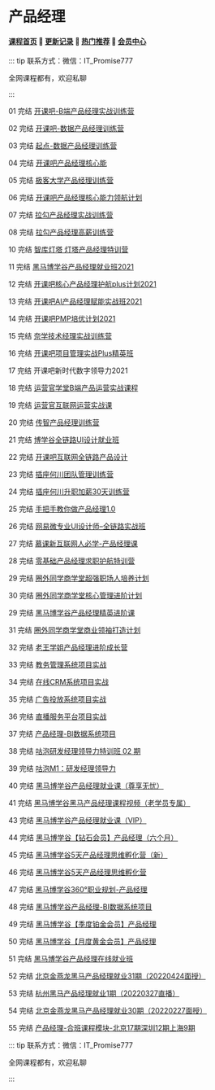 # 产品经理

#### [**课程首页**](../../README.md) 💖 [**更新记录**](./gxjl-2023.md) 💖 [**热门推荐**](./rmtj.md) 💖 [**会员中心**](./vip.md)

::: tip
联系方式：微信：IT_Promise777

全网课程都有，欢迎私聊

 

:::

01 完结 [开课吧-B端产品经理实战训练营](https://mkt.kaikeba.com/vipcourse/tobpm)

02 完结 [开课吧-数据产品经理训练营](https://mkt.kaikeba.com/vipcourse/dpm)

03 完结 [起点-数据产品经理训练营](https://ke.qq.com/huodong/qidianwenanxunlian_PC/index.html)

04 完结 [开课吧产品经理核心能](https://www.kaikeba.com/vipcourse/pm)

05 完结 [极客大学产品经理训练营](https://u.geekbang.org/subject/pm)

06 完结 [开课吧产品经理核心能力领航计划](https://www.kaikeba.com/vip)

07 完结 [拉勾产品经理实战训练营](https://kaiwu.lagou.com/pm_essential.html)

08 完结 [拉勾产品经理高薪训练营](https://edu.lagou.com/growth/sem/pm__enhancement.html)

10 完结 [智库灯塔 灯塔产品经理特训营](http://www.dengta360.cn/pm.html)

11 完结 [黑马博学谷产品经理就业班2021](https://www.boxuegu.com/class/outline-3861.html)

12 完结 [开课吧核心产品经理护航plus计划2021](https://www.kaikeba.com/course/vip/375)

13 完结 [开课吧AI产品经理赋能实战班2021](https://www.kaikeba.com/course/vip/265)

14 完结 [开课吧PMP培优计划2021](https://www.kaikeba.com/course/vip/474)

15 完结 [奈学技术经理实战训练营](https://www.naixuejiaoyu.com/courseDetail?id=342)

16 完结 [开课吧项目管理实战Plus精英班](https://www.kaikeba.com/course/vip/473)

17 完结 开课吧新时代数字领导力2021

18 完结 [运营官学堂B端产品运营实战课程](https://appzijjeuhr9074.h5.xiaoeknow.com/v1/course/column/p_61d30e80e4b07ecd8e1fc68a)

19 完结 [运营官互联网运营实战课](https://appzijjeuhr9074.h5.xiaoeknow.com/v1/goods/goods_detail/p_61d2af23e4b07ecd8e1fb417)

20 完结 [传智产品经理训练营](https://pm.itcast.cn/)

21 完结 [博学谷全链路UI设计就业班](https://www.boxuegu.com/class/outline-3352.html)

22 完结 [开课吧互联网全链路产品设计](https://www.kaikeba.com/course/vip/829)

23 完结 [插座何川团队管理训练营](http://www.chazuomba.com/home)

24 完结 [插座何川升职加薪30天训练营](http://www.chazuomba.com/home)

25 完结 [手把手教你做产品经理1.0](https://mp.weixin.qq.com/s/U8cU1gNaSz6V6KATedkqxg)

26 完结 [网易微专业UI设计师–全链路实战班](https://mooc.study.163.com/smartSpec/detail/1202832601.htm)

27 完结 [慕课新互联网人必学-产品经理课](https://class.imooc.com/sale/pm2021)

28 完结 [零基础产品经理求职护航特训营](https://www.weekweekup.cn/detail?id=148)

29 完结 [圈外同学商学堂超强职场人培养计划](https://www.weekweekup.cn/detail?id=148)

30 完结 [圈外同学商学堂核心管理进阶计划](https://www.weekweekup.cn/detail?id=148)

29 完结 [黑马博学谷产品经理精英进阶课](https://www.boxuegu.com/course/detail-4762.html)

31 完结 [圈外同学商学堂商业领袖打造计划](https://www.weekweekup.cn/detail?id=148)

32 完结 [老王学姐产品经理进阶成长营](https://haohuo.jinritemai.com/views/product/item2?id=3532793088072355647)

33 完结 [教务管理系统项目实战](https://www.boxuegu.com/course/detail-2459.html)

34 完结 [在线CRM系统项目实战](https://www.boxuegu.com/course/detail-2460.html)

35 完结 [广告投放系统项目实战](https://www.boxuegu.com/course/detail-2461.html)

36 完结 [直播服务平台项目实战](https://www.boxuegu.com/course/detail-2462.html)

37 完结 [产品经理-BI数据系统项目](https://www.boxuegu.com/course/detail-2777.html)

38 完结 [咕泡研发经理领导力特训班 02 期](https://ke.gupaoedu.cn/course/vip/1509)

39 完结 [咕泡M1：研发经理领导力](https://ke.gupaoedu.cn/course/vip/1776)

40 完结 [黑马博学谷产品经理就业课（尊享无忧）](https://www.boxuegu.com/class/outline-4533.html)

41 完结 [黑马博学谷黑马产品经理课程视频（老学员专属）](https://www.boxuegu.com/course/detail-3994.html)

43 完结 [黑马博学谷产品经理就业课（VIP）](https://www.boxuegu.com/class/outline-3861.html)

44 完结 [黑马博学谷【钻石会员】产品经理（六个月）](https://www.boxuegu.com/class/outline-3755.html)

45 完结 [黑马博学谷5天产品经理思维孵化营（新）](https://www.boxuegu.com/course/detail-3301.html)

46 完结 [黑马博学谷5天产品经理思维孵化营](https://www.boxuegu.com/course/detail-3145.html)

47 完结 [黑马博学谷360°职业规划-产品经理](https://www.boxuegu.com/class/outline-3045.html)

48 完结 [黑马博学谷产品经理-BI数据系统项目](https://www.boxuegu.com/course/detail-2777.html)

49 完结 [黑马博学谷【季度铂金会员】产品经理](https://www.boxuegu.com/class/outline-1435.html)

50 完结 [黑马博学谷【月度黄金会员】产品经理](https://www.boxuegu.com/class/outline-1434.html)

51 完结 [黑马博学谷产品经理在线就业班](https://www.boxuegu.com/class/outline-1370.html)

52 完结 [北京金燕龙黑马产品经理就业31期（20220424面授）](https://www.boxuegu.com/)

53 完结 [杭州黑马产品经理就业1期（20220327直播）](https://www.boxuegu.com/)

54 完结 [北京金燕龙黑马产品经理就业30期（20220227面授）](https://www.boxuegu.com/)

55 完结 [产品经理-合班课程模块-北京17期深圳12期上海9期](https://www.boxuegu.com/)



::: tip
联系方式：微信：IT_Promise777

全网课程都有，欢迎私聊

:::

